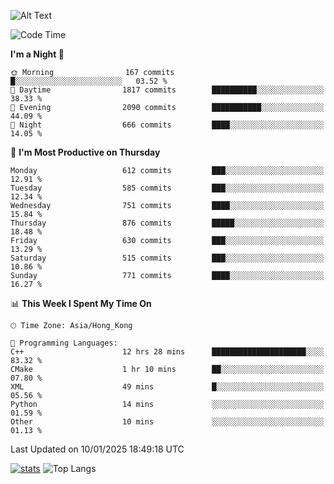 ![Alt Text](https://media.tenor.com/3Gehha8RO-sAAAAC/goose-dance.gif)

<!--START_SECTION:waka-->
![Code Time](http://img.shields.io/badge/Code%20Time-391%20hrs%2039%20mins-blue)

**I'm a Night 🦉** 

```text
🌞 Morning                167 commits         █░░░░░░░░░░░░░░░░░░░░░░░░   03.52 % 
🌆 Daytime                1817 commits        ██████████░░░░░░░░░░░░░░░   38.33 % 
🌃 Evening                2090 commits        ███████████░░░░░░░░░░░░░░   44.09 % 
🌙 Night                  666 commits         ████░░░░░░░░░░░░░░░░░░░░░   14.05 % 
```
📅 **I'm Most Productive on Thursday** 

```text
Monday                   612 commits         ███░░░░░░░░░░░░░░░░░░░░░░   12.91 % 
Tuesday                  585 commits         ███░░░░░░░░░░░░░░░░░░░░░░   12.34 % 
Wednesday                751 commits         ████░░░░░░░░░░░░░░░░░░░░░   15.84 % 
Thursday                 876 commits         █████░░░░░░░░░░░░░░░░░░░░   18.48 % 
Friday                   630 commits         ███░░░░░░░░░░░░░░░░░░░░░░   13.29 % 
Saturday                 515 commits         ███░░░░░░░░░░░░░░░░░░░░░░   10.86 % 
Sunday                   771 commits         ████░░░░░░░░░░░░░░░░░░░░░   16.27 % 
```


📊 **This Week I Spent My Time On** 

```text
🕑︎ Time Zone: Asia/Hong_Kong

💬 Programming Languages: 
C++                      12 hrs 28 mins      █████████████████████░░░░   83.32 % 
CMake                    1 hr 10 mins        ██░░░░░░░░░░░░░░░░░░░░░░░   07.80 % 
XML                      49 mins             █░░░░░░░░░░░░░░░░░░░░░░░░   05.56 % 
Python                   14 mins             ░░░░░░░░░░░░░░░░░░░░░░░░░   01.59 % 
Other                    10 mins             ░░░░░░░░░░░░░░░░░░░░░░░░░   01.13 % 
```


 Last Updated on 10/01/2025 18:49:18 UTC
<!--END_SECTION:waka-->
[![stats](https://github-readme-stats-rose-phi.vercel.app/api?username=jxncted&count_private=true)](https://github.com/jxncted/github-readme-stats)
![Top Langs](https://github-readme-stats-rose-phi.vercel.app/api/top-langs/?username=jxncted\&layout=compact&hide=c,assembly,jupyter%20notebook)
